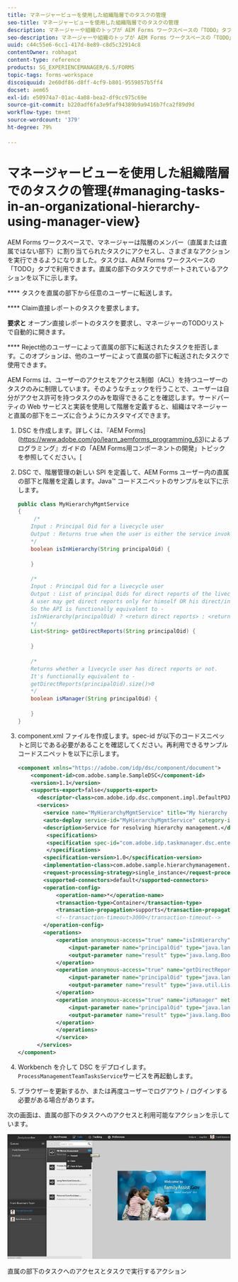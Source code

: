 ```yaml
---
title: マネージャービューを使用した組織階層でのタスクの管理
seo-title: マネージャービューを使用した組織階層でのタスクの管理
description: マネージャーや組織のトップが AEM Forms ワークスペースの「TODO」タブで直属および直属ではない部下のタスクにアクセスして作業する方法。
seo-description: マネージャーや組織のトップが AEM Forms ワークスペースの「TODO」タブで直属および直属ではない部下のタスクにアクセスして作業する方法。
uuid: c44c55e6-6cc1-417d-8e89-c8d5c32914c8
contentOwner: robhagat
content-type: reference
products: SG_EXPERIENCEMANAGER/6.5/FORMS
topic-tags: forms-workspace
discoiquuid: 2e60df86-d8ff-4cf9-b801-9559857b5ff4
docset: aem65
exl-id: e50974a7-01ac-4a08-bea2-df9cc975c69e
source-git-commit: b220adf6fa3e9faf94389b9a9416b7fca2f89d9d
workflow-type: tm+mt
source-wordcount: '379'
ht-degree: 79%

---
```


# マネージャービューを使用した組織階層でのタスクの管理{#managing-tasks-in-an-organizational-hierarchy-using-manager-view}

AEM Forms ワークスペースで、マネージャーは階層のメンバー（直属または直属ではない部下）に割り当てられたタスクにアクセスし、さまざまなアクションを実行できるようになりました。タスクは、AEM Forms ワークスペースの「TODO」タブで利用できます。直属の部下のタスクでサポートされているアクションを以下に示します。

**** タスクを直属の部下から任意のユーザーに転送します。

**** Claim直接レポートのタスクを要求します。

**要求と** オープン直接レポートのタスクを要求し、マネージャーのTODOリストで自動的に開きます。

**** Reject他のユーザーによって直属の部下に転送されたタスクを拒否します。このオプションは、他のユーザーによって直属の部下に転送されたタスクで使用できます。

AEM Forms は、ユーザーのアクセスをアクセス制御（ACL）を持つユーザーのタスクのみに制限しています。そのようなチェックを行うことで、ユーザーは自分がアクセス許可を持つタスクのみを取得できることを確認します。サードパーティの Web サービスと実装を使用して階層を定義すると、組織はマネージャーと直属の部下をニーズに合うようにカスタマイズできます。

1. DSC を作成します。詳しくは、『AEM Forms](https://www.adobe.com/go/learn_aemforms_programming_63)によるプログラミング』ガイドの「AEM Forms用コンポーネントの開発」トピックを参照してください。[
1. DSC で、階層管理の新しい SPI を定義して、AEM Forms ユーザー内の直属の部下と階層を定義します。Java™ コードスニペットのサンプルを以下に示します。

   ```java
   public class MyHierarchyMgmtService
   {
        /*
       Input : Principal Oid for a livecycle user
       Output : Returns true when the user is either the service invoker OR his direct/indirect report.
       */
       boolean isInHierarchy(String principalOid) {
   
       }
   
       /*
       Input : Principal Oid for a livecycle user
       Output : List of principal Oids for direct reports of the livecycle user
       A user may get direct reports only for himself OR his direct/indirect reports.
       So the API is functionally equivalent to -
       isInHierarchy(principalOid) ? <return direct reports> : <return empty list>
       */
       List<String> getDirectReports(String principalOid) {
   
       }
   
       /*
       Returns whether a livecycle user has direct reports or not.
       It's functionally equivalent to -
       getDirectReports(principalOid).size()>0
       */
       boolean isManager(String principalOid) {
   
       }
   }
   ```

1. component.xml ファイルを作成します。spec-id が以下のコードスニペットと同じである必要があることを確認してください。再利用できるサンプルコードスニペットを以下に示します。

   ```xml
   <component xmlns="https://adobe.com/idp/dsc/component/document">
       <component-id>com.adobe.sample.SampleDSC</component-id>
       <version>1.1</version>
       <supports-export>false</supports-export>
         <descriptor-class>com.adobe.idp.dsc.component.impl.DefaultPOJODescriptorImpl</descriptor-class>
         <services>
           <service name="MyHierarchyMgmtService" title="My hierarchy management service" orchestrateable="false">
           <auto-deploy service-id="MyHierarchyMgmtService" category-id="Sample DSC" major-version="1" minor-version="0" />
           <description>Service for resolving hierarchy management.</description>
            <specifications>
            <specification spec-id="com.adobe.idp.taskmanager.dsc.enterprise.HierarchyManagementProvider"/>
            </specifications>
           <specification-version>1.0</specification-version>
           <implementation-class>com.adobe.sample.hierarchymanagement.MyHierarchyMgmtService</implementation-class>
           <request-processing-strategy>single_instance</request-processing-strategy>
           <supported-connectors>default</supported-connectors>
           <operation-config>
               <operation-name>*</operation-name>
               <transaction-type>Container</transaction-type>
               <transaction-propagation>supports</transaction-propagation>
               <!--transaction-timeout>3000</transaction-timeout-->
           </operation-config>
           <operations>
               <operation anonymous-access="true" name="isInHierarchy" method="isInHierarchy">
                   <input-parameter name="principalOid" type="java.lang.String" />
                   <output-parameter name="result" type="java.lang.Boolean"/>
               </operation>
               <operation anonymous-access="true" name="getDirectReports" method="getDirectReports">
                   <input-parameter name="principalOid" type="java.lang.String" />
                   <output-parameter name="result" type="java.util.List"/>
               </operation>
               <operation anonymous-access="true" name="isManager" method="isManager">
                   <input-parameter name="principalOid" type="java.lang.String" />
                   <output-parameter name="result" type="java.lang.Boolean"/>
               </operation>
               </operations>
               </service>
         </services>
   </component>
   ```

1.  Workbench を介して DSC をデプロイします。`ProcessManagementTeamTasksService`サービスを再起動します。
1. ブラウザーを更新するか、または再度ユーザーでログアウト / ログインする必要がある場合があります。

次の画面は、直属の部下のタスクへのアクセスと利用可能なアクションを示しています。

![cu_manager_view](assets/cu_manager_view.png)

直属の部下のタスクへのアクセスとタスクで実行するアクション
